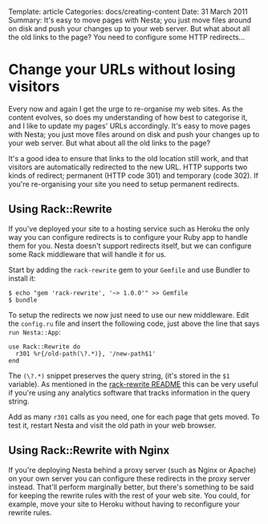 Template: article
Categories: docs/creating-content
Date: 31 March 2011
Summary: It's easy to move pages with Nesta; you just move files around on disk and push your changes up to your web server. But what about all the old links to the page? You need to configure some HTTP redirects...

# Change your URLs without losing visitors

Every now and again I get the urge to re-organise my web sites. As the
content evolves, so does my understanding of how best to categorise it,
and I like to update my pages' URLs accordingly. It's easy to move pages
with Nesta; you just move files around on disk and push your changes up
to your web server. But what about all the old links to the page?

It's a good idea to ensure that links to the old location still work,
and that visitors are automatically redirected to the new URL. HTTP
supports two kinds of redirect; permanent (HTTP code 301) and temporary
(code 302). If you're re-organising your site you need to setup
permanent redirects.

## Using Rack::Rewrite

If you've deployed your site to a hosting service such as Heroku the
only way you can configure redirects is to configure your Ruby app to
handle them for you. Nesta doesn't support redirects itself, but we can
configure some Rack middleware that will handle it for us.

Start by adding the `rack-rewrite` gem to your `Gemfile` and use Bundler
to install it:

    $ echo "gem 'rack-rewrite', '~> 1.0.0'" >> Gemfile
    $ bundle

To setup the redirects we now just need to use our new middleware. Edit
the `config.ru` file and insert the following code, just above the line
that says `run Nesta::App`:

    use Rack::Rewrite do
      r301 %r{/old-path(\?.*)}, '/new-path$1'
    end

The `(\?.*)` snippet preserves the query string, (it's stored in the
`$1` variable). As mentioned in the [rack-rewrite README][README] this
can be very useful if you're using any analytics software that tracks
information in the query string.

Add as many `r301` calls as you need, one for each page that gets moved.
To test it, restart Nesta and visit the old path in your web browser.

[README]: https://github.com/jtrupiano/rack-rewrite/blob/master/README.rdoc

## Using Rack::Rewrite with Nginx

If you're deploying Nesta behind a proxy server (such as Nginx or
Apache) on your own server you can configure these redirects in the
proxy server instead. That'll perform marginally better, but there's
something to be said for keeping the rewrite rules with the rest of your
web site. You could, for example, move your site to Heroku without
having to reconfigure your rewrite rules.

